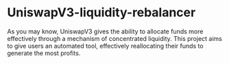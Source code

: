 # UniswapV3-liquidity-rebalancer

As you may know, UniswapV3 gives the ability to allocate funds more effectively through a mechanism of concentrated liquidity. This project aims to give users an automated tool, effectively reallocating their funds to generate the most profits.
